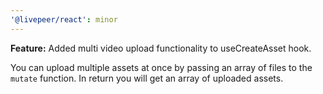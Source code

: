 ```yaml
---
'@livepeer/react': minor
---
```


**Feature:** Added multi video upload functionality to useCreateAsset hook.

You can upload multiple assets at once by passing an array of files to the `mutate` function. In return you will get an array of uploaded assets.
